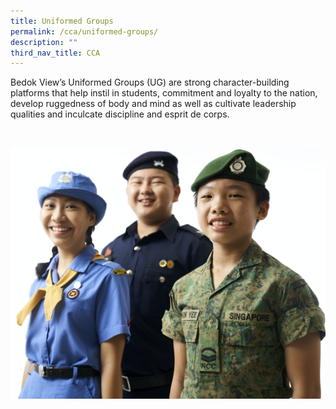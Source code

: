 ```yaml
---
title: Uniformed Groups
permalink: /cca/uniformed-groups/
description: ""
third_nav_title: CCA
---
```

Bedok View’s Uniformed Groups (UG) are strong character-building platforms that help instil in students, commitment and loyalty to the nation, develop ruggedness of body and mind as well as cultivate leadership qualities and inculcate discipline and esprit de corps.

<br>

![Uniformed Groups](/images/UniGroups.png)